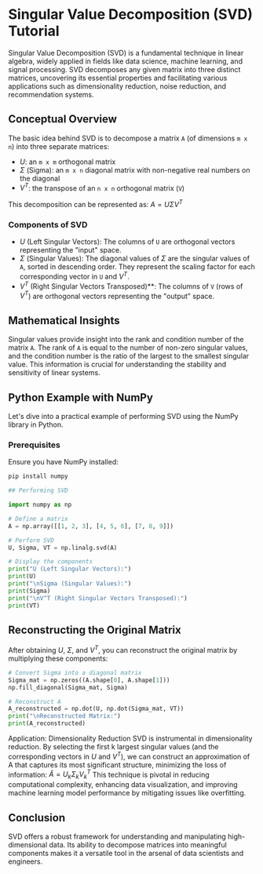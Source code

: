 # Singular Value Decomposition (SVD) Tutorial

Singular Value Decomposition (SVD) is a fundamental technique in linear algebra, widely applied in fields like data science, machine learning, and signal processing. SVD decomposes any given matrix into three distinct matrices, uncovering its essential properties and facilitating various applications such as dimensionality reduction, noise reduction, and recommendation systems.

## Conceptual Overview

The basic idea behind SVD is to decompose a matrix `A` (of dimensions `m x n`) into three separate matrices:

- $U$: an `m x m` orthogonal matrix
- $\Sigma$ (Sigma): an `m x n` diagonal matrix with non-negative real numbers on the diagonal
- $V^T$: the transpose of an `n x n` orthogonal matrix (`V`)

This decomposition can be represented as:
$A = U\Sigma V^T$

### Components of SVD

- $U$ (Left Singular Vectors): The columns of `U` are orthogonal vectors representing the "input" space.
- $\Sigma$ (Singular Values): The diagonal values of $\Sigma$ are the singular values of `A`, sorted in descending order. They represent the scaling factor for each corresponding vector in `U` and $V^T$.
- $V^T$ (Right Singular Vectors Transposed)**: The columns of `V` (rows of $V^T$) are orthogonal vectors representing the "output" space.

## Mathematical Insights

Singular values provide insight into the rank and condition number of the matrix `A`. The rank of `A` is equal to the number of non-zero singular values, and the condition number is the ratio of the largest to the smallest singular value. This information is crucial for understanding the stability and sensitivity of linear systems.

## Python Example with NumPy

Let's dive into a practical example of performing SVD using the NumPy library in Python.

### Prerequisites

Ensure you have NumPy installed:

```bash
pip install numpy
```

```python
## Performing SVD

import numpy as np

# Define a matrix
A = np.array([[1, 2, 3], [4, 5, 6], [7, 8, 9]])

# Perform SVD
U, Sigma, VT = np.linalg.svd(A)

# Display the components
print("U (Left Singular Vectors):")
print(U)
print("\nSigma (Singular Values):")
print(Sigma)
print("\nV^T (Right Singular Vectors Transposed):")
print(VT)
```

## Reconstructing the Original Matrix
After obtaining $U$, $\Sigma$, and $V^T$, you can reconstruct the original matrix by multiplying these components:
```python
# Convert Sigma into a diagonal matrix
Sigma_mat = np.zeros((A.shape[0], A.shape[1]))
np.fill_diagonal(Sigma_mat, Sigma)

# Reconstruct A
A_reconstructed = np.dot(U, np.dot(Sigma_mat, VT))
print("\nReconstructed Matrix:")
print(A_reconstructed)
```


Application: Dimensionality Reduction
SVD is instrumental in dimensionality reduction. By selecting the first k largest singular values (and the corresponding vectors in $U$ and $V^T$), we can construct an approximation of A that captures its most significant structure, minimizing the loss of information:
$\tilde{A} = U_k \Sigma_k V_k^T$
This technique is pivotal in reducing computational complexity, enhancing data visualization, and improving machine learning model performance by mitigating issues like overfitting.

## Conclusion
SVD offers a robust framework for understanding and manipulating high-dimensional data. Its ability to decompose matrices into meaningful components makes it a versatile tool in the arsenal of data scientists and engineers.
